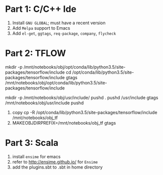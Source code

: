 # Part 1: C/C++ Ide

1. Install `GNU GLOBAL`; must have a recent version
2. Add `Melpa` support to Emacs
3. Add `el-get`, `ggtags`, `req-package`, `company`, `flycheck`

# Part 2: TFLOW
mkdir -p /mnt/notebooks/obj/opt/conda/lib/python3.5/site-packages/tensorflow/include
cd /opt/conda/lib/python3.5/site-packages/tensorflow/include
gtags /mnt/notebooks/obj/opt/conda/lib/python3.5/site-packages/tensorflow/include

mkdir -p /mnt/notebooks/obj/usr/include/
pushd .
pushd /usr/include
gtags /mnt/notebooks/obj/usr/include
pushd

1. copy cp -R /opt/conda/lib/python3.5/site-packages/tensorflow/include  /mnt/notebooks/obj_tf
2. MAKEOBJDIRPREFIX=/mnt/notebooks/obj_tf gtags

# Part 3: Scala
1. install `ensime` for emacs
2. refer to http://ensime.github.io/ for `Ensime`
3. add the plugins.sbt to .sbt in home directory
